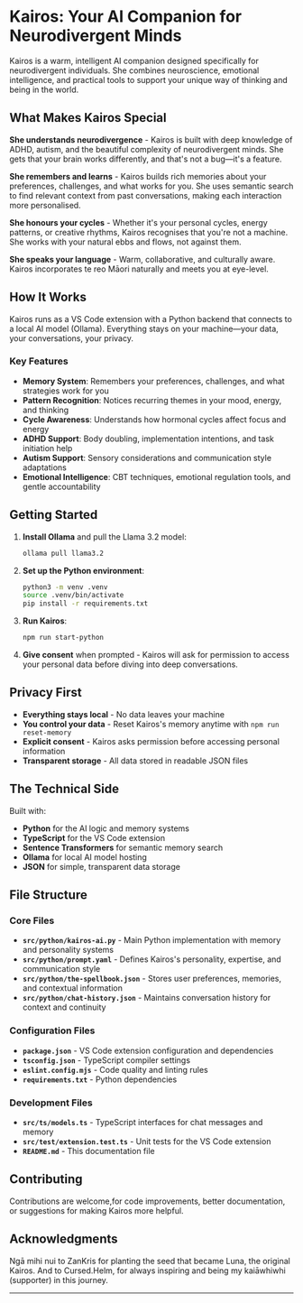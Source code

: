 # Kairos: Your AI Companion for Neurodivergent Minds

Kairos is a warm, intelligent AI companion designed specifically for neurodivergent individuals. She combines neuroscience, emotional intelligence, and practical tools to support your unique way of thinking and being in the world.

## What Makes Kairos Special

**She understands neurodivergence** - Kairos is built with deep knowledge of ADHD, autism, and the beautiful complexity of neurodivergent minds. She gets that your brain works differently, and that's not a bug—it's a feature.

**She remembers and learns** - Kairos builds rich memories about your preferences, challenges, and what works for you. She uses semantic search to find relevant context from past conversations, making each interaction more personalised.

**She honours your cycles** - Whether it's your personal cycles, energy patterns, or creative rhythms, Kairos recognises that you're not a machine. She works with your natural ebbs and flows, not against them.

**She speaks your language** - Warm, collaborative, and culturally aware. Kairos incorporates te reo Māori naturally and meets you at eye-level.

## How It Works

Kairos runs as a VS Code extension with a Python backend that connects to a local AI model (Ollama). Everything stays on your machine—your data, your conversations, your privacy.

### Key Features
- **Memory System**: Remembers your preferences, challenges, and what strategies work for you
- **Pattern Recognition**: Notices recurring themes in your mood, energy, and thinking
- **Cycle Awareness**: Understands how hormonal cycles affect focus and energy
- **ADHD Support**: Body doubling, implementation intentions, and task initiation help
- **Autism Support**: Sensory considerations and communication style adaptations
- **Emotional Intelligence**: CBT techniques, emotional regulation tools, and gentle accountability

## Getting Started

1. **Install Ollama** and pull the Llama 3.2 model:
   ```bash
   ollama pull llama3.2
   ```

2. **Set up the Python environment**:
   ```bash
   python3 -m venv .venv
   source .venv/bin/activate
   pip install -r requirements.txt
   ```

3. **Run Kairos**:
   ```bash
   npm run start-python
   ```

4. **Give consent** when prompted - Kairos will ask for permission to access your personal data before diving into deep conversations.

## Privacy First

- **Everything stays local** - No data leaves your machine
- **You control your data** - Reset Kairos's memory anytime with `npm run reset-memory`
- **Explicit consent** - Kairos asks permission before accessing personal information
- **Transparent storage** - All data stored in readable JSON files

## The Technical Side

Built with:
- **Python** for the AI logic and memory systems
- **TypeScript** for the VS Code extension
- **Sentence Transformers** for semantic memory search
- **Ollama** for local AI model hosting
- **JSON** for simple, transparent data storage

## File Structure

### Core Files
- **`src/python/kairos-ai.py`** - Main Python implementation with memory and personality systems
- **`src/python/prompt.yaml`** - Defines Kairos's personality, expertise, and communication style
- **`src/python/the-spellbook.json`** - Stores user preferences, memories, and contextual information
- **`src/python/chat-history.json`** - Maintains conversation history for context and continuity

### Configuration Files
- **`package.json`** - VS Code extension configuration and dependencies
- **`tsconfig.json`** - TypeScript compiler settings
- **`eslint.config.mjs`** - Code quality and linting rules
- **`requirements.txt`** - Python dependencies

### Development Files
- **`src/ts/models.ts`** - TypeScript interfaces for chat messages and memory
- **`src/test/extension.test.ts`** - Unit tests for the VS Code extension
- **`README.md`** - This documentation file

## Contributing

Contributions are welcome,for code improvements, better documentation, or suggestions for making Kairos more helpful.

## Acknowledgments

Ngā mihi nui to ZanKris for planting the seed that became Luna, the original Kairos. And to Cursed.Helm, for always inspiring and being my kaiāwhiwhi (supporter) in this journey.

---

